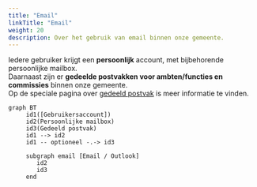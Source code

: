 ```yaml
---
title: "Email"   
linkTitle: "Email"   
weight: 20   
description: Over het gebruik van email binnen onze gemeente.
---
```


Iedere gebruiker krijgt een **persoonlijk** account, met bijbehorende persoonlijke mailbox.    
Daarnaast zijn er **gedeelde postvakken voor ambten/functies en commissies** binnen onze gemeente.    
Op de speciale pagina over [gedeeld postvak](./gedeeldpostvak) is meer informatie te vinden.

```mermaid
graph BT
     id1([Gebruikersaccount])
     id2(Persoonlijke mailbox)
     id3(Gedeeld postvak)
     id1 --> id2
     id1 -- optioneel -.-> id3
     
     subgraph email [Email / Outlook]
        id2
        id3
     end
    
```